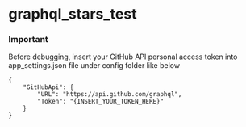 # graphql_stars_test

### Important
Before debugging, insert your GitHub API personal access token into app_settings.json file under config folder like below

```
{
    "GitHubApi": {
        "URL": "https://api.github.com/graphql",
        "Token": "{INSERT_YOUR_TOKEN_HERE}"
    }
}
```

